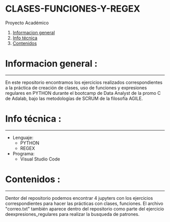 # CLASES-FUNCIONES-Y-REGEX
Proyecto Académico

1. [Informacion general](#informacion-general)
2. [Info técnica](#info-técnica)
3. [Contenidos](#contenidos)


# Informacion general :
***

En este repositorio encontramos los ejercicios realizados correspondientes a la práctica de creación de clases, uso de funciones y expresiones regulares en PYTHON durante el bootcamp de Data Analyst de la promo C de Adalab, bajo las metodologías de SCRUM de la filosofía AGILE.


# Info técnica :
*** 

- Lenguaje:
  -  PYTHON
  -  REGEX
- Programa:
  -  Visual Studio Code

# Contenidos :
***

  Dentor del repositorio podemos encontrar 4 jupyters con los ejercicios correspondientes para hacer las prácticas con clases, funciones. El archivo "correo.txt" también aparece dentro del repositorio como parte del ejercicio deexpresiones_regulares para realizar la busqueda de patrones.
                
 
  
  

